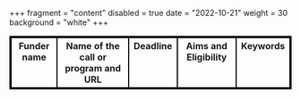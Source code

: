 +++
fragment = "content"
disabled = true
date = "2022-10-21"
weight = 30
background = "white"
+++

<style>
table, td, th {
  border: 2px solid black;
  vertical-align: top;
  !important;
 }
</style>


| Funder name | Name of the call or program and URL | Deadline | Aims and Eligibility | Keywords |
| ----------- | ----------------------------------- | -------- | -------------------- | -------- |
